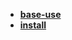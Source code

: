 * [**base-use**](/Code%20Language/special/dart/base-use/README)  
* [**install**](/Code%20Language/special/dart/install/README)  
